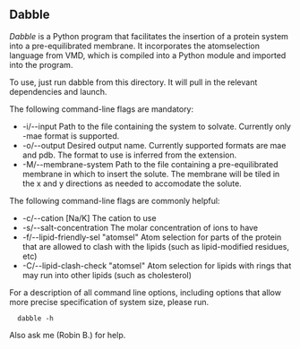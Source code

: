 ## Dabble ##

*Dabble* is a Python program that facilitates the insertion of a protein system
into a pre-equilibrated membrane. It incorporates the atomselection language
from VMD, which is compiled into a Python module and imported into the program.

To use, just run dabble from this directory. It will pull in the relevant
dependencies and launch.

The following command-line flags are mandatory:
- -i/--input <solute filename>    Path to the file containing the system to solvate.
  Currently only -mae format is supported.
- -o/--output <output filename>    Desired output name. Currently supported formats are
mae and pdb. The format to use is inferred from the extension.
- -M/--membrane-system <membrane filename>  Path to the file containing a pre-equilibrated
  membrane in which to insert the solute. The membrane will be tiled in the
  x and y directions as needed to accomodate the solute. 

The following command-line flags are commonly helpful:
- -c/--cation [Na/K]    The cation to use
- -s/--salt-concentration <num> The molar concentration of ions to have
- -f/--lipid-friendly-sel "atomsel" Atom selection for parts of the protein that
  are allowed to clash with the lipids (such as lipid-modified residues, etc)
- -C/--lipid-clash-check "atomsel" Atom selection for lipids with rings that may
  run into other lipids (such as cholesterol)

For a description of all command line options, including options that allow more
precise specification of system size, please run.
    
      dabble -h

Also ask me (Robin B.) for help. 

